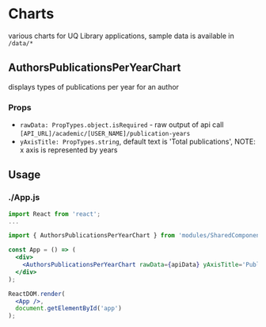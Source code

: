# Charts

various charts for UQ Library applications, sample data is available in `/data/*`

## AuthorsPublicationsPerYearChart

displays types of publications per year for an author

### Props

- `rawData: PropTypes.object.isRequired` - raw output of api call `[API_URL]/academic/[USER_NAME]/publication-years`
- `yAxisTitle: PropTypes.string`, default text is 'Total publications', NOTE: x axis is represented by years

## Usage

### ./App.js

```jsx
import React from 'react';
...

import { AuthorsPublicationsPerYearChart } from 'modules/SharedComponents/Toolbox/Charts';

const App = () => (
  <div>
    <AuthorsPublicationsPerYearChart rawData={apiData} yAxisTitle='Publications count per year' />
  </div>
);

ReactDOM.render(
  <App />,
  document.getElementById('app')
);
```

